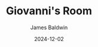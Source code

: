 ---
yearRead: 2024
title: Giovanni's Room
author: James Baldwin
yearPublished: 1956
genre: ["classics", "lgbt", "romance"]
edition: ebook
dateStarted: 2024-02-01
date: 2024-12-02
status: In Progress
cover: "/logs/books/covers/giovannis-room.jpg"
bookBug: true
---